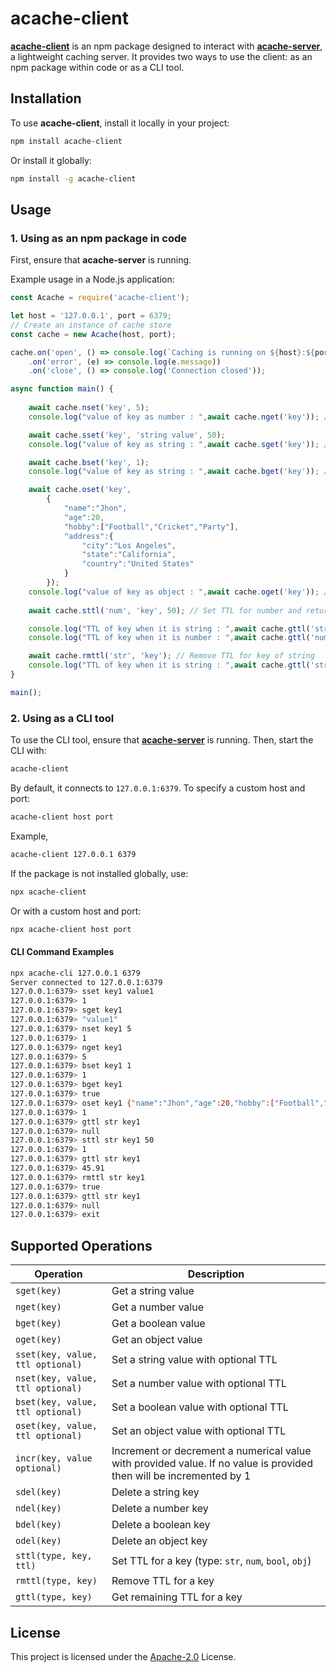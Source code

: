 # acache-client

[**acache-client**](https://www.npmjs.com/package/acache-client) is an npm package designed to interact with [**acache-server**](https://www.npmjs.com/package/acache-server), a lightweight caching server. It provides two ways to use the client: as an npm package within code or as a CLI tool.

## Installation

To use **acache-client**, install it locally in your project:

```bash
npm install acache-client
```

Or install it globally:

```bash
npm install -g acache-client
```

## Usage

### 1. Using as an npm package in code

First, ensure that **acache-server** is running.

Example usage in a Node.js application:

```javascript
const Acache = require('acache-client');

let host = '127.0.0.1', port = 6379;
// Create an instance of cache store
const cache = new Acache(host, port);

cache.on('open', () => console.log(`Caching is running on ${host}:${port}`))
    .on('error', (e) => console.log(e.message))
    .on('close', () => console.log('Connection closed'));

async function main() {
    
    await cache.nset('key', 5);
    console.log("value of key as number : ",await cache.nget('key')); // Output: number 5

    await cache.sset('key', 'string value', 50);
    console.log("value of key as string : ",await cache.sget('key')); // Output: string value

    await cache.bset('key', 1);
    console.log("value of key as string : ",await cache.bget('key')); // Output: true

    await cache.oset('key',
        {
            "name":"Jhon",
            "age":20,
            "hobby":["Football","Cricket","Party"],
            "address":{
                "city":"Los Angeles",
                "state":"California",
                "country":"United States"
            }
        });
    console.log("value of key as object : ",await cache.oget('key')); // Output: { name: 'Jhon', age: 20, hobby: [ 'Football', 'Cricket', 'Party' ], address: { city: 'Los Angeles', state: 'California', country: 'United States' } }
    
    await cache.sttl('num', 'key', 50); // Set TTL for number and return true on success

    console.log("TTL of key when it is string : ",await cache.gttl('str', 'key')); // Output: remaining TTL of key
    console.log("TTL of key when it is number : ",await cache.gttl('num', 'key')); // Output: remaining TTL of key

    await cache.rmttl('str', 'key'); // Remove TTL for key of string
    console.log("TTL of key when it is string : ",await cache.gttl('str', 'key')); // Output: null
}

main();
```

### 2. Using as a CLI tool

To use the CLI tool, ensure that [**acache-server**](https://www.npmjs.com/package/acache-server) is running. Then, start the CLI with:

```bash
acache-client
```

By default, it connects to `127.0.0.1:6379`. To specify a custom host and port:

```bash
acache-client host port
```
Example,
```bash
acache-client 127.0.0.1 6379
```

If the package is not installed globally, use:

```bash
npx acache-client
```

Or with a custom host and port:

```bash
npx acache-client host port
```

#### CLI Command Examples

```bash
npx acache-cli 127.0.0.1 6379
Server connected to 127.0.0.1:6379
127.0.0.1:6379> sset key1 value1
127.0.0.1:6379> 1
127.0.0.1:6379> sget key1 
127.0.0.1:6379> "value1"
127.0.0.1:6379> nset key1 5
127.0.0.1:6379> 1
127.0.0.1:6379> nget key1 
127.0.0.1:6379> 5
127.0.0.1:6379> bset key1 1
127.0.0.1:6379> 1
127.0.0.1:6379> bget key1
127.0.0.1:6379> true
127.0.0.1:6379> oset key1 {"name":"Jhon","age":20,"hobby":["Football","Cricket","Party"],"address":{"city":"Los Angeles","state":"California","country":"United States"}}
127.0.0.1:6379> 1
127.0.0.1:6379> gttl str key1
127.0.0.1:6379> null
127.0.0.1:6379> sttl str key1 50
127.0.0.1:6379> 1
127.0.0.1:6379> gttl str key1
127.0.0.1:6379> 45.91
127.0.0.1:6379> rmttl str key1
127.0.0.1:6379> true
127.0.0.1:6379> gttl str key1
127.0.0.1:6379> null
127.0.0.1:6379> exit
```

## Supported Operations

| Operation | Description |
|-----------|-------------|
| `sget(key)` | Get a string value |
| `nget(key)` | Get a number value |
| `bget(key)` | Get a boolean value |
| `oget(key)` | Get an object value |
| `sset(key, value, ttl optional)` | Set a string value with optional TTL |
| `nset(key, value, ttl optional)` | Set a number value with optional TTL |
| `bset(key, value, ttl optional)` | Set a boolean value with optional TTL |
| `oset(key, value, ttl optional)` | Set an object value with optional TTL |
| `incr(key, value optional)` | Increment or decrement a numerical value with provided value. If no value is provided then will be incremented by 1|
| `sdel(key)` | Delete a string key |
| `ndel(key)` | Delete a number key |
| `bdel(key)` | Delete a boolean key |
| `odel(key)` | Delete an object key |
| `sttl(type, key, ttl)` | Set TTL for a key (type: `str`, `num`, `bool`, `obj`) |
| `rmttl(type, key)` | Remove TTL for a key |
| `gttl(type, key)` | Get remaining TTL for a key |

## License

This project is licensed under the [Apache-2.0](http://www.apache.org/licenses/LICENSE-2.0) License.

